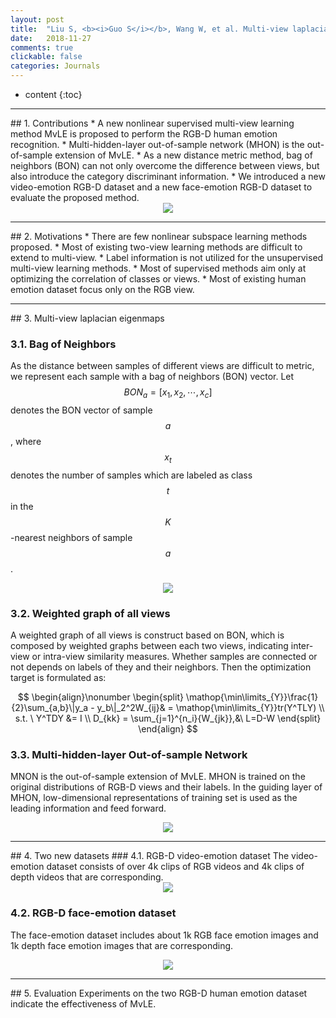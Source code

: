 ```yaml
---
layout: post
title:  "Liu S, <b><i>Guo S</i></b>, Wang W, et al. Multi-view laplacian eigenmaps based on bag-of-neighbors for RGB-D human emotion recognition[J]. Information Sciences, 2020, 509: 243-256. [中科院Q1, CCF-B, IF=8.1]"
date:   2018-11-27
comments: true
clickable: false
categories: Journals
---
```


* content
{:toc}

<hr>
## 1. Contributions
* A new nonlinear supervised multi-view learning method MvLE is proposed to perform the RGB-D human emotion recognition. 
* Multi-hidden-layer out-of-sample network (MHON) is the out-of-sample extension of MvLE. 
* As a new distance metric method, bag of neighbors (BON) can not only overcome the difference between views, but also introduce the category discriminant information. 
* We introduced a new video-emotion RGB-D dataset and a new face-emotion RGB-D dataset to evaluate the proposed method. 

<div align="center"><img src="/images/MvLE.png"></div> 

<hr>
## 2. Motivations
* There are few nonlinear subspace learning methods proposed. 
* Most of existing two-view learning methods are difficult to extend to multi-view. 
* Label information is not utilized for the unsupervised multi-view learning methods. 
* Most of supervised methods aim only at optimizing the correlation of classes or views. 
* Most of existing human emotion dataset focus only on the RGB view. 

<hr>
## 3. Multi-view laplacian eigenmaps

### 3.1. Bag of Neighbors
As the distance between samples of different views are difficult to metric, 
we represent each sample with a bag of neighbors (BON) vector. Let $$BON_a = [x_1, x_2, \cdots, x_c]$$ denotes the BON vector of sample $$a$$, where $$x_t$$ denotes the number of samples which are labeled as class $$t$$ in the $$K$$-nearest neighbors of sample $$a$$. 

<div align="center"><img src="/images/BON.png"></div> 

### 3.2. Weighted graph of all views
A weighted graph of all views is construct based on BON, which is composed by weighted graphs between each two views, indicating inter-view or intra-view similarity measures. Whether samples are connected or not depends on labels of they and their neighbors. Then the optimization target is formulated as: 

$$
\begin{align}\nonumber
\begin{split}
\mathop{\min\limits_{Y}}\frac{1}{2}\sum_{a,b}\|y_a - y_b\|_2^2W_{ij}& = \mathop{\min\limits_{Y}}tr(Y^TLY) \\
s.t. \  Y^TDY &= I \\
D_{kk} = \sum_{j=1}^{n_i}{W_{jk}},&\ L=D-W
\end{split}
\end{align}
$$

### 3.3. Multi-hidden-layer Out-of-sample Network
MNON is the out-of-sample extension of MvLE. MHON is trained on the original distributions of RGB-D views and their labels. In the guiding layer of MHON, low-dimensional representations of training set is used as the leading information and feed forward. 

<div align="center"><img src="/images/MHON.png"></div> 


<hr>
## 4. Two new datasets
### 4.1. RGB-D video-emotion dataset
The video-emotion dataset consists of over 4k clips of RGB videos and 4k clips of depth videos that are corresponding. 

<div align="center"><img src="/images/dataset1.png"></div> 

### 4.2. RGB-D face-emotion dataset
The face-emotion dataset includes about 1k RGB face emotion images and 1k depth face emotion images that are corresponding. 

<div align="center"><img src="/images/dataset2.png"></div> 

<hr>
## 5. Evaluation
Experiments on the two RGB-D human emotion dataset indicate the effectiveness of MvLE. 
